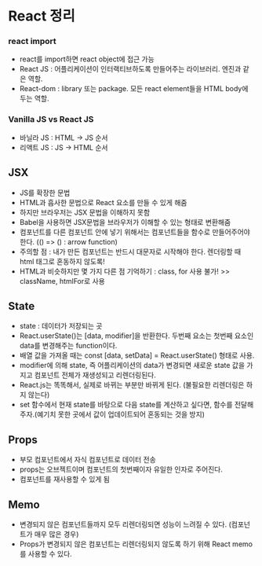 # React 정리

### react import

- react를 import하면 react object에 접근 가능
- React JS : 어플리케이션이 인터랙티브하도록 만들어주는 라이브러리. 엔진과 같은 역할.
- React-dom : library 또는 package. 모든 react element들을 HTML body에 두는 역할.

### Vanilla JS vs React JS

- 바닐라 JS : HTML -> JS 순서
- 리액트 JS : JS -> HTML 순서

## JSX

- JS를 확장한 문법
- HTML과 흡사한 문법으로 React 요소를 만들 수 있게 해줌
- 하지만 브라우저는 JSX 문법을 이해하지 못함
- Babel을 사용하면 JSX문법을 브라우저가 이해할 수 있는 형태로 변환해줌
- 컴포넌트를 다른 컴포넌트 안에 넣기 위해서는 컴포넌트들을 함수로 만들어주어야 한다. (() => () : arrow function)
- 주의할 점 : 내가 만든 컴포넌트는 반드시 대문자로 시작해야 한다. 렌더링할 때 html 태그로 혼동하지 않도록!
- HTML과 비슷하지만 몇 가지 다른 점 기억하기 : class, for 사용 불가! >> className, htmlFor로 사용

## State

- state : 데이터가 저장되는 곳
- React.userState()는 [data, modifier]을 반환한다. 두번째 요소는 첫번째 요소인 data를 변경해주는 function이다.
- 배열 값을 가져올 때는 const [data, setData] = React.userState() 형태로 사용.
- modifier에 의해 state, 즉 어플리케이션의 data가 변경되면 새로운 state 값을 가지고 컴포넌트 전체가 재생성되고 리렌더링된다.
- React.js는 똑똑해서, 실제로 바뀌는 부분만 바뀌게 된다. (불필요한 리렌더링은 하지 않는다)
- set 함수에서 현재 state를 바탕으로 다음 state를 계산하고 싶다면, 함수를 전달해주자.(예기치 못한 곳에서 값이 업데이트되어 혼동되는 것을 방지)

## Props

- 부모 컴포넌트에서 자식 컴포넌트로 데이터 전송
- props는 오브젝트이며 컴포넌트의 첫번째이자 유일한 인자로 주어진다.
- 컴포넌트를 재사용할 수 있게 됨

## Memo

- 변경되지 않은 컴포넌트들까지 모두 리렌더링되면 성능이 느려질 수 있다. (컴포넌트가 매우 많은 경우)
- Props가 변경되지 않은 컴포넌트는 리렌더링되지 않도록 하기 위해 React memo를 사용할 수 있다.
